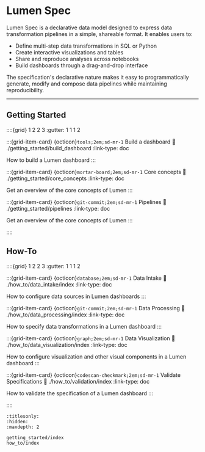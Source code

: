 # Lumen Spec

Lumen Spec is a declarative data model designed to express data transformation pipelines in a simple, shareable format. It enables users to:

- Define multi-step data transformations in SQL or Python
- Create interactive visualizations and tables
- Share and reproduce analyses across notebooks
- Build dashboards through a drag-and-drop interface

The specification's declarative nature makes it easy to programmatically generate, modify and compose data pipelines while maintaining reproducibility.

---

## Getting Started

::::{grid} 1 2 2 3
:gutter: 1 1 1 2

:::{grid-item-card} {octicon}`tools;2em;sd-mr-1` Build a dashboard
:link: ./getting_started/build_dashboard
:link-type: doc

How to build a Lumen dashboard
:::

:::{grid-item-card} {octicon}`mortar-board;2em;sd-mr-1` Core concepts
:link: ./getting_started/core_concepts
:link-type: doc

Get an overview of the core concepts of Lumen
:::

:::{grid-item-card} {octicon}`git-commit;2em;sd-mr-1` Pipelines
:link: ./getting_started/pipelines
:link-type: doc

Get an overview of the core concepts of Lumen
:::

::::

## How-To

::::{grid} 1 2 2 3
:gutter: 1 1 1 2

:::{grid-item-card} {octicon}`database;2em;sd-mr-1` Data Intake
:link: ./how_to/data_intake/index
:link-type: doc

How to configure data sources in Lumen dashboards
:::

:::{grid-item-card} {octicon}`git-commit;2em;sd-mr-1` Data Processing
:link: ./how_to/data_processing/index
:link-type: doc

How to specify data transformations in a Lumen dashboard
:::

:::{grid-item-card} {octicon}`graph;2em;sd-mr-1` Data Visualization
:link: ./how_to/data_visualization/index
:link-type: doc

How to configure visualization and other visual components in a Lumen dashboard
:::

:::{grid-item-card} {octicon}`codescan-checkmark;2em;sd-mr-1` Validate Specifications
:link: ./how_to/validation/index
:link-type: doc

How to validate the specification of a Lumen dashboard
:::

::::

```{toctree}
:titlesonly:
:hidden:
:maxdepth: 2

getting_started/index
how_to/index
```
